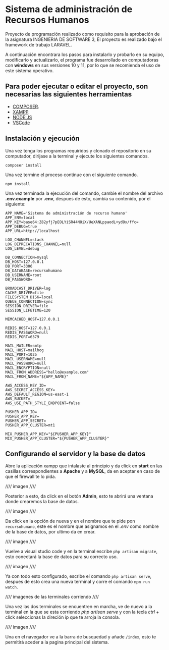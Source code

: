 # Sistema de administración de Recursos Humanos
Proyecto de programación realizado como requisito para la aprobación de la asignatura INGENIERIA DE SOFTWARE 3, El proyecto es realizado bajo el framework de trabajo LARAVEL.

A continuación encontrara los pasos para instalarlo y probarlo en su equipo, modificarlo y actualizarlo, el programa fue desarrollado en computadoras con **windows** en sus versiones 10 y 11, por lo que se recomienda el uso de este sistema operativo.

## Para poder ejecutar o editar el proyecto, son necesarias las siguientes herramientas

- [COMPOSER](https://getcomposer.org/download/).
- [XAMPP](https://www.apachefriends.org/es/index.html).
- [NODE:JS](https://nodejs.org/es/)
- [VSCode](https://code.visualstudio.com/)

## Instalación y ejecución
Una vez tenga los programas requiridos y clonado el repositorio en su computador, dirijase a la terminal y ejecute los siguientes comandos.

`composer install`

Una vez termine el proceso continue con el siguiente comando.

`npm install`

Una vez terminada la ejecución del comando, cambie el nombre del archivo **.env.example** por **.env**, despues de esto, cambia su contenido, por el siguiente:

```
APP_NAME='Sistema de administración de recurso humano'
APP_ENV=local
APP_KEY=base64:Z82yfj7pEOLYiSR44NOiX/UeXANLppaodL+ydOx/ffc=
APP_DEBUG=true
APP_URL=http://localhost

LOG_CHANNEL=stack
LOG_DEPRECATIONS_CHANNEL=null
LOG_LEVEL=debug

DB_CONNECTION=mysql
DB_HOST=127.0.0.1
DB_PORT=3306
DB_DATABASE=recursohumano
DB_USERNAME=root
DB_PASSWORD=

BROADCAST_DRIVER=log
CACHE_DRIVER=file
FILESYSTEM_DISK=local
QUEUE_CONNECTION=sync
SESSION_DRIVER=file
SESSION_LIFETIME=120

MEMCACHED_HOST=127.0.0.1

REDIS_HOST=127.0.0.1
REDIS_PASSWORD=null
REDIS_PORT=6379

MAIL_MAILER=smtp
MAIL_HOST=mailhog
MAIL_PORT=1025
MAIL_USERNAME=null
MAIL_PASSWORD=null
MAIL_ENCRYPTION=null
MAIL_FROM_ADDRESS="hello@example.com"
MAIL_FROM_NAME="${APP_NAME}"

AWS_ACCESS_KEY_ID=
AWS_SECRET_ACCESS_KEY=
AWS_DEFAULT_REGION=us-east-1
AWS_BUCKET=
AWS_USE_PATH_STYLE_ENDPOINT=false

PUSHER_APP_ID=
PUSHER_APP_KEY=
PUSHER_APP_SECRET=
PUSHER_APP_CLUSTER=mt1

MIX_PUSHER_APP_KEY="${PUSHER_APP_KEY}"
MIX_PUSHER_APP_CLUSTER="${PUSHER_APP_CLUSTER}"
```
## Configurando el servidor y la base de datos
Abre la aplicación xampp que intalaste al principio y da click en **start** en las casillas correspondientes  a **Apache** y a **MySQL**, da en aceptar en caso de que el firewall te lo pida.

//// imagen ////

Posterior a esto, da click en el botón **Admin**, esto te abrirá una ventana donde crearemos la base de datos.

//// imagen ////

Da click en la opción de nueva y en el nombre que te pide pon `recursohumano`, este es el nombre que asignamos en el *.env* como nombre de la base de datos, por ultimo da en crear.

//// imagen ////

Vuelve a visual studio code y en la terminal escribe `php artisan migrate`, esto conectará la base de datos para su correcto uso.

//// imagen ////

Ya con todo esto configurado, escribe el comando `php artisan serve`, despues de esto crea una nueva terminal y corre el comando `npm run watch`.

//// imagenes de las terminales corriendo ////

Una vez las dos terminales se encuentren en marcha, ve de nuevo a la terminal en la que se esta corriendo *php artisan serve* y con la tecla *ctrl* + click seleccionas la direción ip que te arroja la consola.

//// imagen ////

Una en el navegador ve a la barra de busquedad y añade `/index`, esto te permitirá aceder a la pagina principal del sistema.